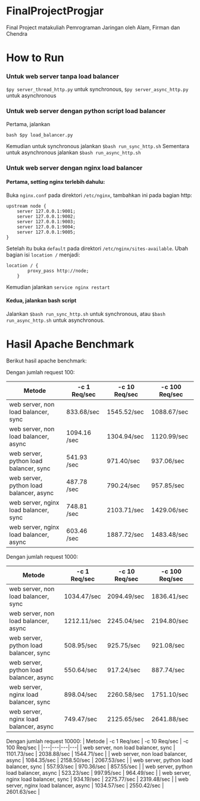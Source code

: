 # FinalProjectProgjar
Final Project matakuliah Pemrograman Jaringan oleh Alam, Firman dan Chendra

# How to Run #
### Untuk web server tanpa load balancer ###
``` $py server_thread_http.py ``` untuk synchronous,
``` $py server_async_http.py ``` untuk asynchronous

### Untuk web server dengan python script load balancer ###
Pertama, jalankan
```
bash $py load_balancer.py
```
Kemudian untuk synchronous jalankan ```$bash run_sync_http.sh```
Sementara untuk asynchronous jalankan ```$bash run_async_http.sh```

### Untuk web server dengan nginx load balancer ###
#### Pertama, setting nginx terlebih dahulu:
Buka ```nginx.conf``` pada direktori ```/etc/nginx```, tambahkan ini pada bagian http:
```
upstream node {
    server 127.0.0.1:9001;
    server 127.0.0.1:9002;
    server 127.0.0.1:9003;
    server 127.0.0.1:9004;
    server 127.0.0.1:9005;
}
```
Setelah  itu buka ```default``` pada direktori ```/etc/nginx/sites-available```. Ubah bagian isi ```location /``` menjadi:
```
location / {
        proxy_pass http://node;
    }
```
Kemudian jalankan ```service nginx restart```

#### Kedua, jalankan bash script
Jalankan ```$bash run_sync_http.sh``` untuk synchronous, atau ```$bash run_async_http.sh``` untuk asynchronous.

# Hasil Apache Benchmark #
Berikut hasil apache benchmark:

Dengan jumlah request 100:

| Metode | -c 1 Req/sec |  -c 10 Req/sec | -c 100 Req/sec | 
|---|---|---|---|
| web server, non load balancer, sync | 833.68/sec | 1545.52/sec | 1088.67/sec |
| web server, non load balancer, async | 1094.16 /sec | 1304.94/sec | 1120.99/sec |
| web server, python load balancer, sync | 541.93 /sec | 971.40/sec | 937.06/sec |
| web server, python load balancer, async | 487.78 /sec | 790.24/sec | 957.85/sec |
| web server, nginx load balancer, sync | 748.81 /sec | 2103.71/sec | 1429.06/sec |
| web server, nginx load balancer, async | 603.46 /sec | 1887.72/sec | 1483.48/sec |

Dengan jumlah request 1000:

| Metode | -c 1 Req/sec |  -c 10 Req/sec | -c 100 Req/sec | 
|---|---|---|---|
| web server, non load balancer, sync | 1034.47/sec | 2094.49/sec | 1836.41/sec |
| web server, non load balancer, async | 1212.11/sec | 2245.04/sec | 2194.80/sec |
| web server, python load balancer, sync | 508.95/sec | 925.75/sec | 921.08/sec |
| web server, python load balancer, async | 550.64/sec | 917.24/sec | 887.74/sec |
| web server, nginx load balancer, sync | 898.04/sec | 2260.58/sec | 1751.10/sec |
| web server, nginx load balancer, async | 749.47/sec | 2125.65/sec | 2641.88/sec |

Dengan jumlah request 10000:
| Metode | -c 1 Req/sec |  -c 10 Req/sec | -c 100 Req/sec | 
|---|---|---|---|
| web server, non load balancer, sync | 1101.73/sec | 2038.88/sec | 1544.71/sec |
| web server, non load balancer, async | 1084.35/sec | 2158.50/sec | 2067.53/sec |
| web server, python load balancer, sync | 557.93/sec | 970.36/sec | 857.55/sec |
| web server, python load balancer, async | 523.23/sec | 997.95/sec | 964.49/sec |
| web server, nginx load balancer, sync | 934.19/sec | 2275.77/sec | 2319.48/sec |
| web server, nginx load balancer, async | 1034.57/sec | 2550.42/sec | 2601.63/sec |
